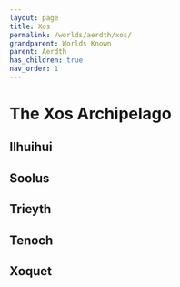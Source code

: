 ```yaml
---
layout: page
title: Xos
permalink: /worlds/aerdth/xos/
grandparent: Worlds Known
parent: Aerdth
has_children: true
nav_order: 1
---
```


# The Xos Archipelago

## Ilhuihui

## Soolus

## Trieyth

## Tenoch

## Xoquet